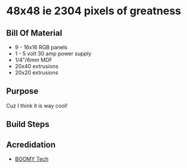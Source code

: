 # 48x48 ie 2304 pixels of greatness

## Bill Of Material
- 9 - 16x16 RGB panels
- 1 - 5 volt 30 amp power supply
- 1/4"/6mm MDF
- 20x40 extrusions
- 20x20 extrusions

## Purpose

Cuz I think it is way cool!

## Build Steps

## Acredidation

- [BOOMY Tech](https://youtu.be/e-veSULytC4)
